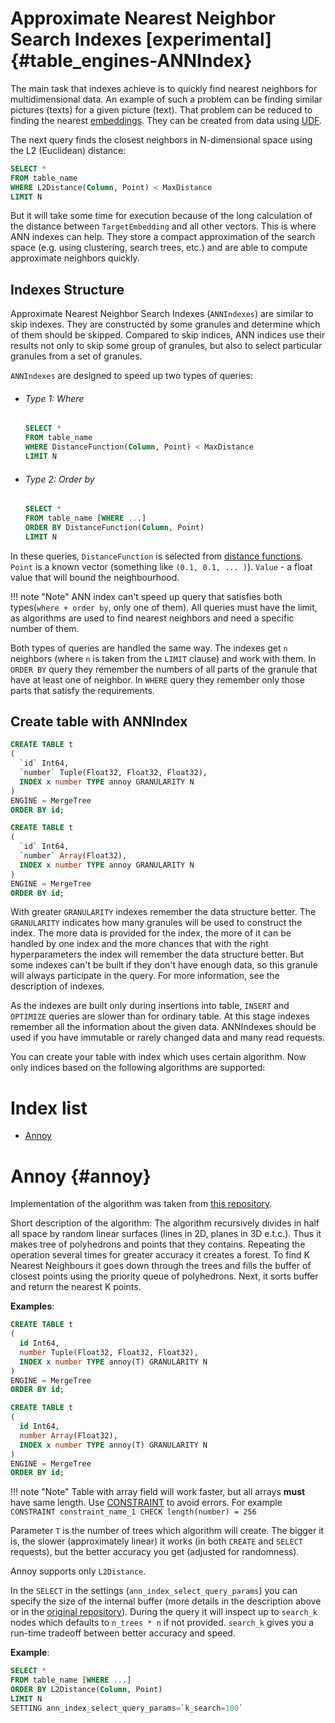 # Approximate Nearest Neighbor Search Indexes [experimental] {#table_engines-ANNIndex}

The main task that indexes achieve is to quickly find nearest neighbors for multidimensional data. An example of such a problem can be finding similar pictures (texts) for a given picture (text). That problem can be reduced to finding the nearest [embeddings](https://cloud.google.com/architecture/overview-extracting-and-serving-feature-embeddings-for-machine-learning). They can be created from data using [UDF](../../../sql-reference/functions/index.md#executable-user-defined-functions).

The next query finds the closest neighbors in N-dimensional space using the L2 (Euclidean) distance:
``` sql 
SELECT * 
FROM table_name 
WHERE L2Distance(Column, Point) < MaxDistance 
LIMIT N
```
But it will take some time for execution because of the long calculation of the distance between `TargetEmbedding` and all other vectors. This is where ANN indexes can help. They store a compact approximation of the search space (e.g. using clustering, search trees, etc.) and are able to compute approximate neighbors quickly.

## Indexes Structure

Approximate Nearest Neighbor Search Indexes (`ANNIndexes`) are similar to skip indexes. They are constructed by some granules and determine which of them should be skipped. Compared to skip indices, ANN indices use their results not only to skip some group of granules, but also to select particular granules from a set of granules.

`ANNIndexes` are designed to speed up two types of queries:

- ######  Type 1: Where 
   ``` sql 
   SELECT * 
   FROM table_name 
   WHERE DistanceFunction(Column, Point) < MaxDistance 
   LIMIT N
   ```
- ###### Type 2: Order by
  ``` sql
  SELECT * 
  FROM table_name [WHERE ...] 
  ORDER BY DistanceFunction(Column, Point) 
  LIMIT N
  ```

In these queries, `DistanceFunction` is selected from [distance functions](../../../sql-reference/functions/distance-functions). `Point` is a known vector (something like `(0.1, 0.1, ... )`). `Value` - a float value that will bound the neighbourhood.

!!! note "Note"
    ANN index can't speed up query that satisfies both types(`where + order by`, only one of them). All queries must have the limit, as algorithms are used to find nearest neighbors and need a specific number of them.

Both types of queries are handled the same way. The indexes get `n` neighbors (where `n` is taken from the `LIMIT` clause) and work with them. In `ORDER BY` query they remember the numbers of all parts of the granule that have at least one of neighbor. In `WHERE` query they remember only those parts that satisfy the requirements.

## Create table with ANNIndex

```sql
CREATE TABLE t
(
  `id` Int64,
  `number` Tuple(Float32, Float32, Float32),
  INDEX x number TYPE annoy GRANULARITY N
)
ENGINE = MergeTree
ORDER BY id;
```

```sql
CREATE TABLE t
(
  `id` Int64,
  `number` Array(Float32),
  INDEX x number TYPE annoy GRANULARITY N
)
ENGINE = MergeTree
ORDER BY id;
```

With greater `GRANULARITY` indexes remember the data structure better. The `GRANULARITY` indicates how many granules will be used to construct the index. The more data is provided for the index, the more of it can be handled by one index and the more chances that with the right hyperparameters the index will remember the data structure better. But some indexes can't be built if they don't have enough data, so this granule will always participate in the query. For more information, see the description of indexes.

As the indexes are built only during insertions into table, `INSERT` and `OPTIMIZE` queries are slower than for ordinary table. At this stage indexes remember all the information about the given data. ANNIndexes should be used if you have immutable or rarely changed data and many read requests.
    
You can create your table with index which uses certain algorithm. Now only indices based on the following algorithms are supported:

# Index list
- [Annoy](../../../engines/table-engines/mergetree-family/annindexes.md#annoy-annoy)

# Annoy {#annoy}
Implementation of the algorithm was taken from [this repository](https://github.com/spotify/annoy).

Short description of the algorithm:
The algorithm recursively divides in half all space by random linear surfaces (lines in 2D, planes in 3D e.t.c.). Thus it makes tree of polyhedrons and points that they contains. Repeating the operation several times for greater accuracy it creates a forest.
To find K Nearest Neighbours it goes down through the trees and fills the buffer of closest points using the priority queue of polyhedrons. Next, it sorts buffer and return the nearest K points.

__Examples__:
```sql
CREATE TABLE t
(
  id Int64,
  number Tuple(Float32, Float32, Float32),
  INDEX x number TYPE annoy(T) GRANULARITY N
)
ENGINE = MergeTree
ORDER BY id;
```

```sql
CREATE TABLE t
(
  id Int64,
  number Array(Float32),
  INDEX x number TYPE annoy(T) GRANULARITY N
)
ENGINE = MergeTree
ORDER BY id;
```
!!! note "Note"
    Table with array field will work faster, but all arrays **must** have same length. Use [CONSTRAINT](../../../sql-reference/statements/create/table.md#constraints) to avoid errors. For example `CONSTRAINT constraint_name_1 CHECK length(number) = 256`

Parameter `T` is the number of trees which algorithm will create. The bigger it is, the slower (approximately linear) it works (in both `CREATE` and `SELECT` requests), but the better accuracy you get (adjusted for randomness). 

Annoy supports only `L2Distance`.

In the `SELECT` in the settings (`ann_index_select_query_params`) you can specify the size of the internal buffer (more details in the description above or in the [original repository](https://github.com/spotify/annoy)). During the query it will inspect up to `search_k` nodes which defaults to `n_trees * n` if not provided. `search_k` gives you a run-time tradeoff between better accuracy and speed.

__Example__:
``` sql
SELECT * 
FROM table_name [WHERE ...] 
ORDER BY L2Distance(Column, Point) 
LIMIT N
SETTING ann_index_select_query_params=`k_search=100`
```

